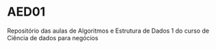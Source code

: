 # AED01
Repositório das aulas de Algoritmos e Estrutura de Dados 1 do curso de Ciência de dados para negócios
